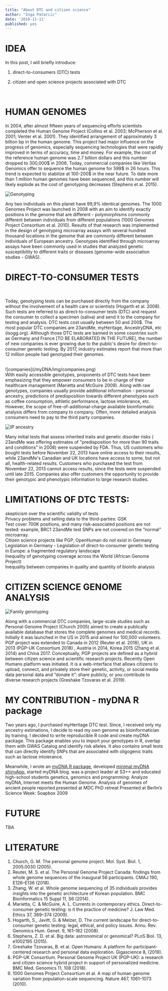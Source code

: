 ```yaml
---
title: "About DTC and citizen science"
author: "Inga Patarcic"
date: '2019-11-11'
published: yes
---
```


 
  
# IDEA 
  
  In this post, I will briefly introduce:

1. direct-to-consumers (DTC) tests

2. citizen and open science projects associated with DTC 

  
<br />

# HUMAN GENOMES

In 2004, after almost fifteen years of sequencing efforts scientists completed the Human Genome Project (Collins et al. 2003; McPherson et al. 2001; Venter et al. 2001). They identified arrangement of approximately 3 billion bp in the human genome. This project had major influence on the progress of genomics, especially sequencing technologies that were rapidly improved in terms of accuracy, time and money. For example, the cost of the reference human genome was 2.7 billion dollars and this number dropped to 300,000$ in 2006. Today, commercial companies like Veritas Genomics offer to sequence the human genome for 599$ in 26 hours. This trend is expected to stabilize at 100-200$ in the near future. To date more than 1 million human genomes have been sequenced, and this number will likely explode as the cost of genotyping decreases  (Stephens et al. 2015).


![Genotyping](/myDNA/img/genotypingImg.png)


Any two individuals on this planet have 99,9% identical genomes. The 1000 Genomes Project was launched in 2008 with an aim to identify exactly positions in the genome that are different - polymorphisms commonly different between individuals from different populations (1000 Genomes Project Consortium et al. 2010). Results of that research was implemented in the design of genotyping microarray assays with several hundred thousand locations in the genome that are commonly different between individuals of European ancestry. Genotypes identified through microarray assays have been commonly used in studies that analyzed genetic susceptibility to different traits or diseases (genome-wide association studies - GWAS).


# DIRECT-TO-CONSUMER TESTS
<br />



Today, genotyping tests can be purchased directly from the company without the involvement of a health care or scientists (Hogarth et al. 2008). Such tests are referred to as direct-to-consumer tests (DTC) and request the consumer to collect a specimen (saliva) and send it to the company for testing and analysis. DTC tests cost usually between 50 and 200$. The most popular DTC companies are 23andMe, myHeritage, AncestryDNA, etc (isogg.org). Although those DTC tests are banned in some countries such as Germany and France [TO BE ELABORATED IN THE FUTURE], the number of new companies is ever growing due to the public's desire for direct-to-consumer genetic testing. By 2017, industry estimates report that more than 12 million people had genotyped their genomes. 

<br />
![companies](/myDNA/img/companies.png)

<br />
With easily accessible genotypes, proponents of DTC tests have been emphasizing that they empower consumers to be in charge of their healthcare management (Marietta and McGuire 2009). Along with raw genotypes, companies usually provide additional information - personal ancestry, predictions of predisposition towards different phenotypes such as coffee consumption, athletic performance, lactose intolerance, etc. However, the scope of free-of-additional-charge available bioinformatic analysis differs from company to company. Often, more detailed analysis consumers need to pay to the third party companies. 
<br />

![IP ancestry](/myDNA/img/ipAncestry.png)
<br />

Many initial tests that assess inherited traits and genetic disorder risks ( 23andMe was offering estimates of "predisposition for more than 90 traits and conditions" in 2008) were suspended by FDA. Thus, US customers who bought tests before November 22, 2013 have online access to their results,  while 23andMe's Canadian and UK locations have access to some, but not all, health-related results. Customers who purchased the test from November 22, 2013 cannot access results, since the tests were suspended until late 2015. Companies also offer customers the opportunity to provide their genotypic and phenotypic information to large research studies. 


# LIMITATIONS OF DTC TESTS:

skepticism over the scientific validity of tests
  <br />
Privacy problems and selling data to the third-parties: GSK 
<br />
Test cover 700K positions, and many risk-associated positions are not tested: example, BRC1 23andMe test SNPs are not covered on the “normal” microarray. 
<br />
Citizen science projects like PGP, OpenHuman do not exist in Germany
<br />
Legislation in Germany - Legislation of direct-to-consumer genetic testing in Europe: a fragmented regulatory landscape
<br />
Inequality of genotyping coverage across the World (African Genome Project)
<br />
Inequality between companies in quality and quantity of bioinfo analysis


# CITIZEN SCIENCE GENOME ANALYSIS

![Family genotyping](/myDNA/img/genotypingImg_pf.png)

Along with a commercial DTC companies, large-scale studies such as Personal Genome Project (Church 2005) aimed to create a publically available database that stores the complete genomes and medical records. Initially it was launched in the US in 2015 and aimed for 100,000 volunteers. PGP project was extended to Canada in 2012 (Reuter et al. 2018), UK in 2013 (PGP-UK Consortium 2018) , Austria in 2014, Korea 2015 (Zhang et al. 2014) and China 2017. Conceptually, PGP projects are defined as a hybrid between citizen science and scientific research projects. Recently Open Humans platform was initiated. It is a web-interface that allows citizens to upload, connect, and privately store their genetic, activity, or social media data personal data and “donate it”: share publicly, or you contribute to diverse research projects (Greshake Tzovaras et al. 2019).


# MY CONTRIBUTION - myDNA R package

Two years ago, I purchased myHeritage DTC test. Since, I received only my ancestry estimations, I decide to read my own genome as bioinformatician by training. I decided to write reproducible R code and create myDNA package. This package enables you to import your genotypes in R, overlap them with GWAS Catalog and identify risk alleles. It also contains small tests that can directly identify SNPs that are associated with oligogenic traits such as lactose intolerance.


Meanwhile, I 
wrote an [myDNA R package](https://github.com/IngaPa/myDNAS), 
developed [minimal myDNA shinyApp](https://github.com/IngaPa/myDNA_shinyApp),
started myDNA blog. 
was a project leader at S3++ and educated high-school students genetics, genomics and programming: Analyze myDNA, Internet meets the Human Genome. Analysis of genomes of ancient people reported
presented at MDC PhD retreat
Presented at Berlin’s Science Week: Soapbox 2009

# FUTURE
TBA

# LITERATURE
1. Church, G. M. The personal genome project. Mol. Syst. Biol. 1, 2005.0030 (2005).
2. Reuter, M. S. et al. The Personal Genome Project Canada: findings from whole genome sequences of the inaugural 56 participants. CMAJ 190, E126–E136 (2018).
3. Zhang, W. et al. Whole genome sequencing of 35 individuals provides insights into the genetic architecture of Korean population. BMC Bioinformatics 15 Suppl 11, S6 (2014).
4. Marietta, C. & McGuire, A. L. Currents in contemporary ethics. Direct-to-consumer genetic testing: is it the practice of medicine? J. Law Med. Ethics 37, 369–374 (2009).
5. Hogarth, S., Javitt, G. & Melzer, D. The current landscape for direct-to-consumer genetic testing: legal, ethical, and policy issues. Annu. Rev. Genomics Hum. Genet. 9, 161–182 (2008).
6. Stephens, Z. D. et al. Big data: astronomical or genomical? PLoS Biol. 13, e1002195 (2015).
7. Greshake Tzovaras, B. et al. Open Humans: A platform for participant-centered research and personal data exploration. Gigascience 8, (2019).
8. PGP-UK Consortium. Personal Genome Project UK (PGP-UK): a research and citizen science hybrid project in support of personalized medicine. BMC Med. Genomics 11, 108 (2018).
9. 1000 Genomes Project Consortium et al. A map of human genome variation from population-scale sequencing. Nature 467, 1061–1073 (2010).
